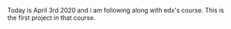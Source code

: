 Today is April 3rd 2020 and i am following along with edx's course.
This is the first project in that course.
